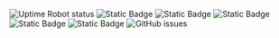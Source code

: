 ![Uptime Robot status](https://img.shields.io/uptimerobot/status/m795276181-ea44caeb6a6db48fdc262ac6?label=website) ![Static Badge](https://img.shields.io/badge/blacklists-56-000000) ![Static Badge](https://img.shields.io/badge/fresh_blacklists-40-000000) ![Static Badge](https://img.shields.io/badge/blacklisted-3426034-cc0000) ![Static Badge](https://img.shields.io/badge/whitelisted-2170-00CC00) ![Static Badge](https://img.shields.io/badge/streaming_blacklist-587-000000) ![GitHub issues](https://img.shields.io/github/issues/fabriziosalmi/blacklists)

